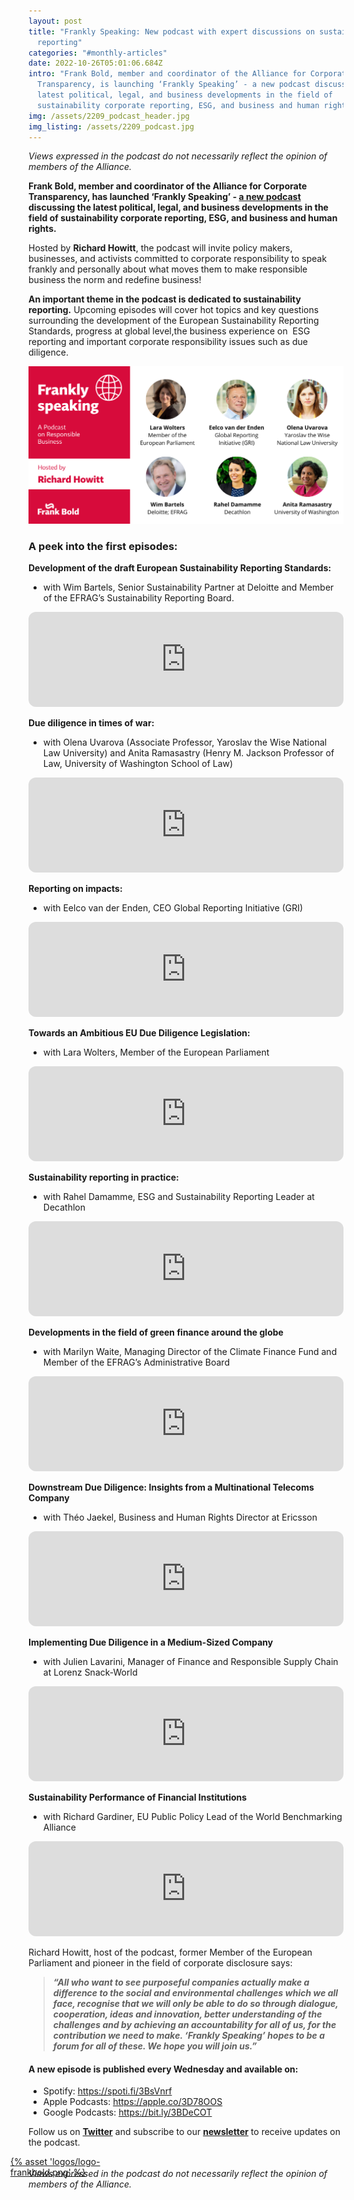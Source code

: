 ```yaml
---
layout: post
title: "Frankly Speaking: New podcast with expert discussions on sustainability
  reporting"
categories: "#monthly-articles"
date: 2022-10-26T05:01:06.684Z
intro: "Frank Bold, member and coordinator of the Alliance for Corporate
  Transparency, is launching ‘Frankly Speaking’ - a new podcast discussing the
  latest political, legal, and business developments in the field of
  sustainability corporate reporting, ESG, and business and human rights. "
img: /assets/2209_podcast_header.jpg
img_listing: /assets/2209_podcast.jpg
---
```

*Views expressed in the podcast do not necessarily reflect the opinion of members of the Alliance.* 

**Frank Bold, member and coordinator of the Alliance for Corporate Transparency, has launched ‘Frankly Speaking’ - [a new podcast](https://spoti.fi/3BsVnrf) discussing the latest political, legal, and business developments in the field of sustainability corporate reporting, ESG, and business and human rights.** 

Hosted by **Richard Howitt**, the podcast will invite policy makers, businesses, and activists committed to corporate responsibility to speak frankly and personally about what moves them to make responsible business the norm and redefine business!

**An important theme in the podcast is dedicated to sustainability reporting.** Upcoming episodes will cover hot topics and key questions surrounding the development of the European Sustainability Reporting Standards, progress at global level,the business experience on  ESG reporting and important corporate responsibility issues such as due diligence. 

![Frankly Speaking](/assets/speakers-4-.png "Frankly Speaking")

### A peek into the first episodes:

**Development of the draft European Sustainability Reporting Standards:** 

* with Wim Bartels, Senior Sustainability Partner at Deloitte and Member of the EFRAG’s Sustainability Reporting Board. 
<iframe style="border-radius:12px" src="https://open.spotify.com/embed/episode/3Mg0xa3y6iSZXmCZiYB5tM?utm_source=generator&theme=0" width="100%" height="152" frameBorder="0" allowfullscreen="" allow="autoplay; clipboard-write; encrypted-media; fullscreen; picture-in-picture" loading="lazy"></iframe>

**Due diligence in times of war:** 

* with Olena Uvarova (Associate Professor, Yaroslav the Wise National Law University) and Anita Ramasastry (Henry M. Jackson Professor of Law, University of Washington School of Law)
<iframe style="border-radius:12px" src="https://open.spotify.com/embed/episode/5aT9qct7FSfI1Mr3fsl83v?utm_source=generator&theme=0" width="100%" height="152" frameBorder="0" allowfullscreen="" allow="autoplay; clipboard-write; encrypted-media; fullscreen; picture-in-picture" loading="lazy"></iframe>

**Reporting on impacts:**

* with Eelco van der Enden, CEO Global Reporting Initiative (GRI)
<iframe style="border-radius:12px" src="https://open.spotify.com/embed/episode/3m9dyYZhnQNnSm97xuKQTY?utm_source=generator&theme=0" width="100%" height="152" frameBorder="0" allowfullscreen="" allow="autoplay; clipboard-write; encrypted-media; fullscreen; picture-in-picture" loading="lazy"></iframe>

**Towards an Ambitious EU Due Diligence Legislation:**

* with Lara Wolters, Member of the European Parliament
<iframe style="border-radius:12px" src="https://open.spotify.com/embed/episode/13dU0GPYcyXahpShXLGTuV?utm_source=generator&theme=0" width="100%" height="152" frameBorder="0" allowfullscreen="" allow="autoplay; clipboard-write; encrypted-media; fullscreen; picture-in-picture" loading="lazy"></iframe>

**Sustainability reporting in practice:**

* with Rahel Damamme, ESG and Sustainability Reporting Leader at Decathlon
<iframe style="border-radius:12px" src="https://open.spotify.com/embed/episode/2flwXwJNUEVK0ynbvIkeUg?utm_source=generator&theme=0" width="100%" height="152" frameBorder="0" allowfullscreen="" allow="autoplay; clipboard-write; encrypted-media; fullscreen; picture-in-picture" loading="lazy"></iframe>

**Developments in the field of green finance around the globe**

* with Marilyn Waite, Managing Director of the Climate Finance Fund and Member of the EFRAG’s Administrative Board
<iframe style="border-radius:12px" src="https://open.spotify.com/embed/episode/0fvBJgFpOXwXVuWIinHQs9?utm_source=generator&theme=0" width="100%" height="152" frameBorder="0" allowfullscreen="" allow="autoplay; clipboard-write; encrypted-media; fullscreen; picture-in-picture" loading="lazy"></iframe>

**Downstream Due Diligence: Insights from a Multinational Telecoms Company**

* with Théo Jaekel, Business and Human Rights Director at Ericsson
<iframe style="border-radius:12px" src="https://open.spotify.com/embed/episode/4EYBryTkbu7CD3jpBnEIFm?utm_source=generator&theme=0" width="100%" height="152" frameBorder="0" allowfullscreen="" allow="autoplay; clipboard-write; encrypted-media; fullscreen; picture-in-picture" loading="lazy"></iframe>

**Implementing Due Diligence in a Medium-Sized Company**

* with Julien Lavarini, Manager of Finance and Responsible Supply Chain at Lorenz Snack-World
<iframe style="border-radius:12px" src="https://open.spotify.com/embed/episode/0Q83zizLVU6qP0qVIrkzxI?utm_source=generator&theme=0" width="100%" height="152" frameBorder="0" allowfullscreen="" allow="autoplay; clipboard-write; encrypted-media; fullscreen; picture-in-picture" loading="lazy"></iframe>

**Sustainability Performance of Financial Institutions**

* with Richard Gardiner, EU Public Policy Lead of the World Benchmarking Alliance
<iframe style="border-radius:12px" src="https://open.spotify.com/embed/episode/3WdywBDCevnw0GAEiVgpza?utm_source=generator&theme=0" width="100%" height="152" frameBorder="0" allowfullscreen="" allow="autoplay; clipboard-write; encrypted-media; fullscreen; picture-in-picture" loading="lazy"></iframe> 

Richard Howitt, host of the podcast, former Member of the European Parliament and pioneer in the field of corporate disclosure says: 

> ***“All who want to see purposeful companies actually make a difference to the social and environmental challenges which we all face, recognise that we will only be able to do so through dialogue, cooperation, ideas and innovation, better understanding of the challenges and by achieving an accountability for all of us, for the contribution we need to make. ‘Frankly Speaking’ hopes to be a forum for all of these. We hope you will join us.”*** 

#### A new episode is published every Wednesday and available on:

* Spotify: <https://spoti.fi/3BsVnrf>
* Apple Podcasts: <https://apple.co/3D78OOS>
* Google Podcasts: <https://bit.ly/3BDeCOT>

Follow us on **[Twitter](https://twitter.com/purposeofcorp)** and subscribe to our **[newsletter](https://purposeofcorporation.us10.list-manage.com/subscribe?u=66bafd0ef0d33f5bf8fbe1e87&id=70e69006a7)** [](http://eepurl.com/ciwcQD)to receive updates on the podcast.

<a href="https://en.frankbold.org/" style="
max-width: 200px;
display: block;
margin-left: -29px;
margin-bottom: -29px;">{% asset 'logos/logo-frankbold.png' %}</a>

*Views expressed in the podcast do not necessarily reflect the opinion of members of the Alliance.*